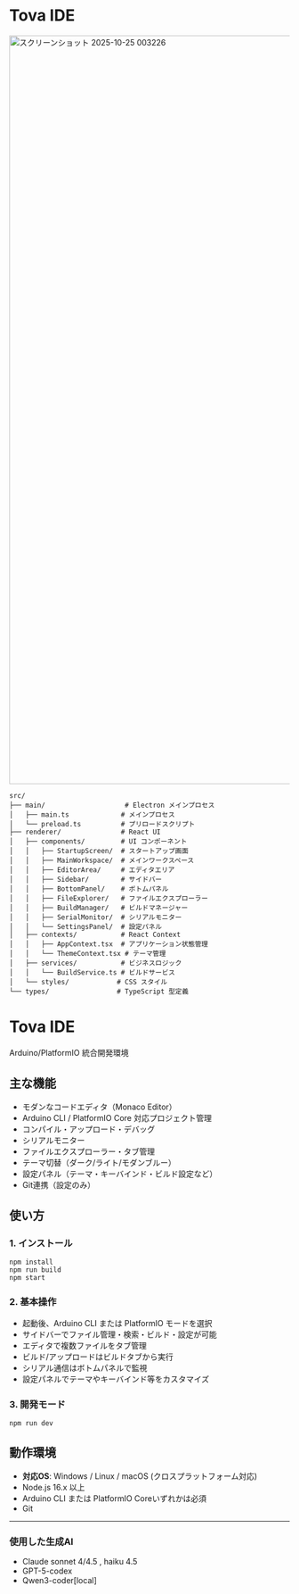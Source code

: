# Tova IDE

<img width="2559" height="1342" alt="スクリーンショット 2025-10-25 003226" src="https://github.com/user-attachments/assets/126a2e9a-e2d6-4d87-9464-31fc968a2925" />

```
src/
├── main/                    # Electron メインプロセス
│   ├── main.ts             # メインプロセス
│   └── preload.ts          # プリロードスクリプト
├── renderer/               # React UI
│   ├── components/         # UI コンポーネント
│   │   ├── StartupScreen/  # スタートアップ画面
│   │   ├── MainWorkspace/  # メインワークスペース
│   │   ├── EditorArea/     # エディタエリア
│   │   ├── Sidebar/        # サイドバー
│   │   ├── BottomPanel/    # ボトムパネル
│   │   ├── FileExplorer/   # ファイルエクスプローラー
│   │   ├── BuildManager/   # ビルドマネージャー
│   │   ├── SerialMonitor/  # シリアルモニター
│   │   └── SettingsPanel/  # 設定パネル
│   ├── contexts/           # React Context
│   │   ├── AppContext.tsx  # アプリケーション状態管理
│   │   └── ThemeContext.tsx # テーマ管理
│   ├── services/           # ビジネスロジック
│   │   └── BuildService.ts # ビルドサービス
│   └── styles/            # CSS スタイル
└── types/                 # TypeScript 型定義
```

# Tova IDE

Arduino/PlatformIO 統合開発環境

## 主な機能

- モダンなコードエディタ（Monaco Editor）
- Arduino CLI / PlatformIO Core 対応プロジェクト管理
- コンパイル・アップロード・デバッグ
- シリアルモニター
- ファイルエクスプローラー・タブ管理
- テーマ切替（ダーク/ライト/モダンブルー）
- 設定パネル（テーマ・キーバインド・ビルド設定など）
- Git連携（設定のみ）

## 使い方

### 1. インストール
```
npm install
npm run build
npm start
```

### 2. 基本操作

- 起動後、Arduino CLI または PlatformIO モードを選択
- サイドバーでファイル管理・検索・ビルド・設定が可能
- エディタで複数ファイルをタブ管理
- ビルド/アップロードはビルドタブから実行
- シリアル通信はボトムパネルで監視
- 設定パネルでテーマやキーバインド等をカスタマイズ

### 3. 開発モード
```
npm run dev
```

## 動作環境

- **対応OS**: Windows / Linux / macOS (クロスプラットフォーム対応)
- Node.js 16.x 以上
- Arduino CLI または PlatformIO Coreいずれかは必須
- Git

---

### 使用した生成AI
- Claude sonnet 4/4.5 , haiku 4.5
- GPT-5-codex
- Qwen3-coder[local]